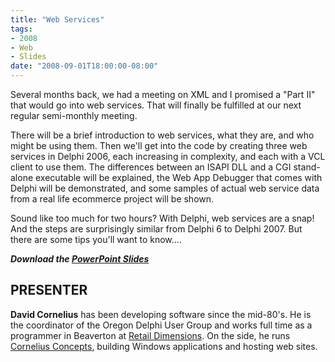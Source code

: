 ```yaml
---
title: "Web Services"
tags:
- 2008
- Web
- Slides
date: "2008-09-01T18:00:00-08:00"
---
```


Several months back, we had a meeting on XML and I promised a "Part II" that would go into web services. That will finally be fulfilled at our next regular semi-monthly meeting.

There will be a brief introduction to web services, what they are, and who might be using them. Then we'll get into the code by creating three web services in Delphi 2006, each increasing in complexity, and each with a VCL client to use them.  The differences between an ISAPI DLL and a CGI stand-alone executable will be explained, the Web App Debugger that comes with Delphi will be demonstrated, and some samples of actual web service data from a real life ecommerce project will be shown.

Sound like too much for two hours? With Delphi, web services are a snap! And the steps are surprisingly similar from Delphi 6 to Delphi 2007. But there are some tips you'll want to know....

***Download the [PowerPoint Slides](/presentations/2008-09_WebServices/WebServicesWithDelphiSep2008.ppt)***

## PRESENTER ##

**David Cornelius** has been developing software since the mid-80's. He is the coordinator of the Oregon Delphi User Group and works full time as a programmer in Beaverton at [Retail Dimensions](http://retaildimensions.com). On the side, he runs [Cornelius Concepts](http://CorneliusConcepts.com), building Windows applications and hosting web sites.
